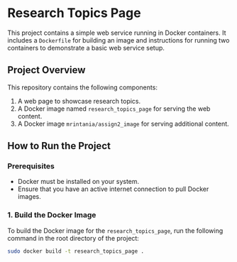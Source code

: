 # Research Topics Page

This project contains a simple web service running in Docker containers. It includes a `Dockerfile` for building an image and instructions for running two containers to demonstrate a basic web service setup.

## Project Overview

This repository contains the following components:
1. A web page to showcase research topics.
2. A Docker image named `research_topics_page` for serving the web content.
3. A Docker image `mrintania/assign2_image` for serving additional content.

## How to Run the Project

### Prerequisites

- Docker must be installed on your system.
- Ensure that you have an active internet connection to pull Docker images.

### 1. Build the Docker Image

To build the Docker image for the `research_topics_page`, run the following command in the root directory of the project:

```bash
sudo docker build -t research_topics_page .